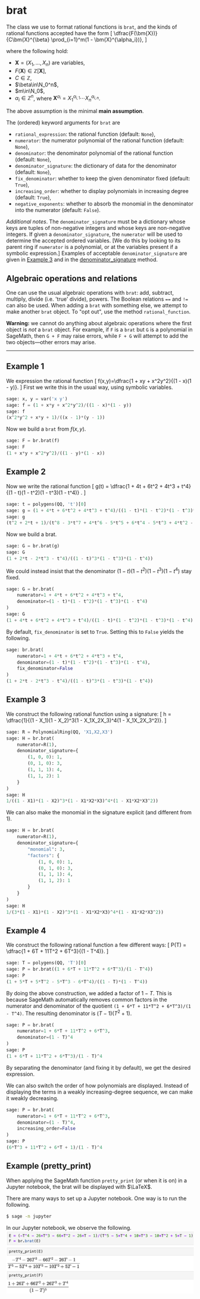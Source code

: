 # brat

The class we use to format rational functions is `brat`, and the kinds of rational functions accepted have the form
\[ 
	\dfrac{F(\bm{X})}{C\bm{X}^{\beta} \prod_{i=1}^m(1 - \bm{X}^{\alpha_i})}, 
\] 

where the following hold:

- $\bm{X}=(X_1, \dots, X_n)$ are variables,
- $F(\bm{X})\in \mathbb{Z}[\bm{X}]$,
- $C\in \mathbb{Z}$, 
- $\beta\in\N_0^n$,
- $m\in\N_0$, 
- $\alpha_i\in\mathbb{Z}^n$, where $\bm{X}^{\alpha_i} = X_1^{\alpha_{i,1}}\cdots X_n^{\alpha_{i,n}}$.

The above assumption is the minimal **main assumption**.

The (ordered) keyword arguments for `brat` are

- `rational_expression`: the rational function (default: `None`),
- `numerator`: the numerator polynomial of the rational function (default: `None`),
- `denominator`: the denominator polynomial of the rational function (default: `None`),
- `denominator_signature`: the dictionary of data for the denominator (default: `None`),
- `fix_denominator`: whether to keep the given denominator fixed (default: `True`),
- `increasing_order`: whether to display polynomials in increasing degree (default: `True`),
- `negative_exponents`: whether to absorb the monomial in the denominator into the numerator (default: `False`).

*Additional notes*. The `denominator_signature` must be a dictionary whose keys are tuples of non-negative integers and whose keys are non-negative integers. If given a `denominator_signature`, the `numerator` will be used to determine the accepted ordered variables. [We do this by looking to its parent ring if `numerator` is a polynomial, or at the variables present if a symbolic expression.] Examples of acceptable `denominator_signature` are given in [Example 3](#example-3) and in the [denominator_signature](brat-methods.md#denominator_signature) method.

## Algebraic operations and relations

One can use the usual algebraic operations with `brat`: add, subtract, multiply, divide (i.e. 'true' divide), powers. The Boolean relations `==` and `!=` can also be used. When adding a `brat` with something else, we attempt to make another `brat` object. To "opt out", use the method `rational_function`. 

**Warning:** we cannot do anything about algebraic operations where the first object is *not* a `brat` object. For example, if `F` is a `brat` but `G` is a polynomial in SageMath, then `G + F` may raise errors, while `F + G` will attempt to add the two objects&mdash;other errors may arise.

---

## Example 1

We expression the rational function
\[
	f(x,y)=\dfrac{1 + xy + x^2y^2}{(1 - x)(1 - y)}.
\]
First we write this in the usual way, using symbolic variables. 

```python
sage: x, y = var('x y')
sage: f = (1 + x*y + x^2*y^2)/((1 - x)*(1 - y))
sage: f
(x^2*y^2 + x*y + 1)/((x - 1)*(y - 1))
```

Now we build a `brat` from $f(x,y)$.
```python
sage: F = br.brat(f)
sage: F
(1 + x*y + x^2*y^2)/((1 - y)*(1 - x))
```

## Example 2

Now we write the rational function 
\[
	g(t) = \dfrac{1 + 4t + 6t^2 + 4t^3 + t^4}{(1 - t)(1 - t^2)(1 - t^3)(1 - t^4)} . 
\]

```python
sage: t = polygens(QQ, 't')[0]
sage: g = (1 + 4*t + 6*t^2 + 4*t^3 + t^4)/((1 - t)*(1 - t^2)*(1 - t^3)*(1 - t^4))
sage: g
(t^2 + 2*t + 1)/(t^8 - 3*t^7 + 4*t^6 - 5*t^5 + 6*t^4 - 5*t^3 + 4*t^2 - 3*t + 1)
```

Now we build a brat. 

```python
sage: G = br.brat(g)
sage: G
(1 + 2*t - 2*t^3 - t^4)/((1 - t)^3*(1 - t^3)*(1 - t^4))
```

We could instead insist that the denominator $(1 - t)(1 - t^2)(1 - t^3)(1 - t^4)$ stay fixed. 
```python
sage: G = br.brat(
	numerator=1 + 4*t + 6*t^2 + 4*t^3 + t^4,
	denominator=(1 - t)*(1 - t^2)*(1 - t^3)*(1 - t^4)
)
sage: G
(1 + 4*t + 6*t^2 + 4*t^3 + t^4)/((1 - t)*(1 - t^2)*(1 - t^3)*(1 - t^4))
```

By default, `fix_denominator` is set to `True`. Setting this to `False` yields the following.
```python
sage: br.brat(
	numerator=1 + 4*t + 6*t^2 + 4*t^3 + t^4,
	denominator=(1 - t)*(1 - t^2)*(1 - t^3)*(1 - t^4),
	fix_denominator=False
)
(1 + 2*t - 2*t^3 - t^4)/((1 - t)^3*(1 - t^3)*(1 - t^4))
```

## Example 3

We construct the following rational function using a signature:
\[
	h = \dfrac{1}{(1 - X_1)(1 - X_2)^3(1 - X_1X_2X_3)^4(1 - X_1X_2X_3^2)}.
\]

```python
sage: R = PolynomialRing(QQ, 'X1,X2,X3')
sage: H = br.brat(
	numerator=R(1),
	denominator_signature={
		(1, 0, 0): 1, 
		(0, 1, 0): 3,
		(1, 1, 1): 4,
		(1, 1, 2): 1
	}
)
sage: H
1/((1 - X1)*(1 - X2)^3*(1 - X1*X2*X3)^4*(1 - X1*X2*X3^2))
```

We can also make the monomial in the signature explicit (and different from $1$).
```python
sage: H = br.brat(
	numerator=R(1),
	denominator_signature={
		"monomial": 3,
		"factors": {
			(1, 0, 0): 1, 
			(0, 1, 0): 3,
			(1, 1, 1): 4,
			(1, 1, 2): 1
		}
	}
)
sage: H
1/(3*(1 - X1)*(1 - X2)^3*(1 - X1*X2*X3)^4*(1 - X1*X2*X3^2))
```

## Example 4

We construct the following rational function a few different ways:
\[ 
	P(T) = \dfrac{1 + 6T + 11T^2 + 6T^3}{(1 - T^4)}. 
\]

```python
sage: T = polygens(QQ, 'T')[0]
sage: P = br.brat((1 + 6*T + 11*T^2 + 6*T^3)/(1 - T^4))
sage: P
(1 + 5*T + 5*T^2 - 5*T^3 - 6*T^4)/((1 - T)*(1 - T^4))
```

By doing the above construction, we added a factor of $1-T$. This is because SageMath automatically removes common factors in the numerator and denominator of the quotient `(1 + 6*T + 11*T^2 + 6*T^3)/(1 - T^4)`. The resulting denominator is $(T - 1)(T^2 + 1)$.

```python
sage: P = br.brat(
	numerator=1 + 6*T + 11*T^2 + 6*T^3,
	denominator=(1 - T)^4
)
sage: P
(1 + 6*T + 11*T^2 + 6*T^3)/(1 - T)^4
```

By separating the denominator (and fixing it by default), we get the desired expression. 

We can also switch the order of how polynomials are displayed. Instead of displaying the terms in a weakly increasing-degree sequence, we can make it weakly decreasing.
```python
sage: P = br.brat(
	numerator=1 + 6*T + 11*T^2 + 6*T^3,
	denominator=(1 - T)^4,
	increasing_order=False
)
sage: P
(6*T^3 + 11*T^2 + 6*T + 1)/(1 - T)^4
```

## Example (pretty_print)

When applying the SageMath function `pretty_print` (or when it is on) in a Jupyter notebook, the brat will be displayed with $\LaTeX$.

There are many ways to set up a Jupyter notebook. One way is to run the following.
```bash
$ sage -n jupyter
```

In our Jupyter notebook, we observe the following.
![](pretty_print.png)